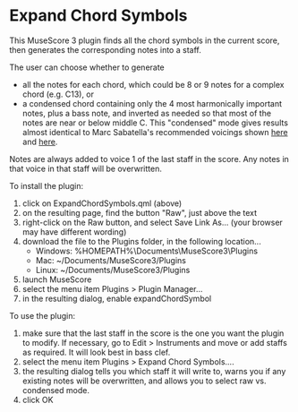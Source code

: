 # Expand Chord Symbols

This MuseScore 3 plugin finds all the chord symbols in the current score, then generates the corresponding notes into a staff.

The user can choose whether to generate
* all the notes for each chord, which could be 8 or 9 notes for a complex chord (e.g. C13), or
* a condensed chord containing only the 4 most harmonically important notes, plus a bass note, and inverted as needed 
so that most of the notes are near or below middle C. This "condensed" mode gives results almost identical
to Marc Sabatella's recommended voicings shown [here](https://www.youtube.com/watch?v=iaca_EAmBCE&feature=youtu.be%0A) and [here](https://musescore.com/marcsabatella/chord-symbol-voicings-for-playback).

Notes are always added to voice 1 of the last staff in the score. Any notes in that voice in that staff will be overwritten.

To install the plugin:
1. click on ExpandChordSymbols.qml (above)
1. on the resulting page, find the button "Raw", just above the text
1. right-click on the Raw button, and select Save Link As... (your browser may have different wording)
1. download the file to the Plugins folder, in the following location...
   * Windows: %HOMEPATH%\Documents\MuseScore3\Plugins
   * Mac: ~/Documents/MuseScore3/Plugins
   * Linux: ~/Documents/MuseScore3/Plugins
1. launch MuseScore
1. select the menu item Plugins > Plugin Manager...
1. in the resulting dialog, enable expandChordSymbol
   
To use the plugin:
1. make sure that the last staff in the score is the one you want the plugin to modify. If necessary, go to Edit > Instruments and move or add staffs as required. It will look best in bass clef.
1. select the menu item Plugins > Expand Chord Symbols….
1. the resulting dialog tells you which staff it will write to, warns you if any existing notes will be overwritten, and allows you to select raw vs. condensed mode.
1. click OK
      
     
      



